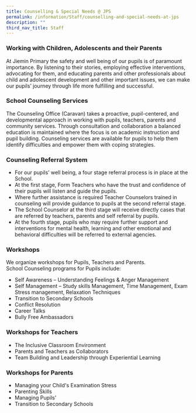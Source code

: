 ```yaml
---
title: Counselling & Special Needs @ JPS
permalink: /information/Staff/counselling-and-special-needs-at-jps
description: ""
third_nav_title: Staff
---
```

### Working with Children, Adolescents and their Parents

At Jiemin Primary the safety and well being of our pupils is of paramount importance. By listening to their stories, employing effective interventions, advocating for them, and educating parents and other professionals about child and adolescent development and other important issues, we can make our pupils’ journey through life more fulfilling and successful.
 
### School Counseling Services
 
The Counseling Office (Caravan) takes a proactive, pupil-centered, and developmental approach in working with pupils, teachers, parents and community services. Through consultation and collaboration a balanced education is maintained where the focus is on academic instruction and pupil building. Counseling services are available for pupils to help them identify difficulties and empower them with coping strategies.
 
### Counseling Referral System
* For our pupils’ well being, a four stage referral process is in place at the School.
* At the first stage, Form Teachers who have the trust and confidence of their pupils will listen and guide the pupils.
* Where further assistance is required Teacher Counselors trained in counseling will provide guidance to pupils at the second referral stage.
* The School Counselor at the third stage will receive directly cases that are referred by teachers, parents and self referral by pupils.
* At the fourth stage, pupils who may require further support and interventions for mental health, learning and other emotional and behavioral difficulties will be referred to external agencies.
 
### Workshops
We organize workshops for Pupils, Teachers and Parents.   
School Counseling programs for Pupils include:
* Self Awareness – Understanding Feelings & Anger Management
* Self Management – Study skills Management, Time Management, Exam Stress management, Relaxation Techniques
* Transition to Secondary Schools
* Conflict Resolution
* Career Talks
* Bully Free Ambassadors
 
### Workshops for Teachers
* The Inclusive Classroom Environment
* Parents and Teachers as Collaborators
* Team Building and Leadership through Experiential Learning
 
### Workshops for Parents
* Managing your Child's Examination Stress
* Parenting Skills
* Managing Pupils’
* Transition to Secondary Schools